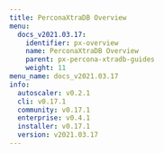 ```yaml
---
title: PerconaXtraDB Overview
menu:
  docs_v2021.03.17:
    identifier: px-overview
    name: PerconaXtraDB Overview
    parent: px-percona-xtradb-guides
    weight: 11
menu_name: docs_v2021.03.17
info:
  autoscaler: v0.2.1
  cli: v0.17.1
  community: v0.17.1
  enterprise: v0.4.1
  installer: v0.17.1
  version: v2021.03.17
---
```


